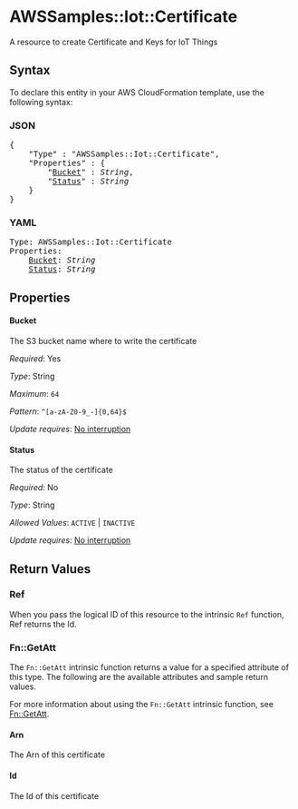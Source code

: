 # AWSSamples::Iot::Certificate

A resource to create Certificate and Keys for IoT Things

## Syntax

To declare this entity in your AWS CloudFormation template, use the following syntax:

### JSON

<pre>
{
    "Type" : "AWSSamples::Iot::Certificate",
    "Properties" : {
        "<a href="#bucket" title="Bucket">Bucket</a>" : <i>String</i>,
        "<a href="#status" title="Status">Status</a>" : <i>String</i>
    }
}
</pre>

### YAML

<pre>
Type: AWSSamples::Iot::Certificate
Properties:
    <a href="#bucket" title="Bucket">Bucket</a>: <i>String</i>
    <a href="#status" title="Status">Status</a>: <i>String</i>
</pre>

## Properties

#### Bucket

The S3 bucket name where to write the certificate

_Required_: Yes

_Type_: String

_Maximum_: <code>64</code>

_Pattern_: <code>^[a-zA-Z0-9_\-]{0,64}$</code>

_Update requires_: [No interruption](https://docs.aws.amazon.com/AWSCloudFormation/latest/UserGuide/using-cfn-updating-stacks-update-behaviors.html#update-no-interrupt)

#### Status

The status of the certificate

_Required_: No

_Type_: String

_Allowed Values_: <code>ACTIVE</code> | <code>INACTIVE</code>

_Update requires_: [No interruption](https://docs.aws.amazon.com/AWSCloudFormation/latest/UserGuide/using-cfn-updating-stacks-update-behaviors.html#update-no-interrupt)

## Return Values

### Ref

When you pass the logical ID of this resource to the intrinsic `Ref` function, Ref returns the Id.

### Fn::GetAtt

The `Fn::GetAtt` intrinsic function returns a value for a specified attribute of this type. The following are the available attributes and sample return values.

For more information about using the `Fn::GetAtt` intrinsic function, see [Fn::GetAtt](https://docs.aws.amazon.com/AWSCloudFormation/latest/UserGuide/intrinsic-function-reference-getatt.html).

#### Arn

The Arn of this certificate

#### Id

The Id of this certificate

